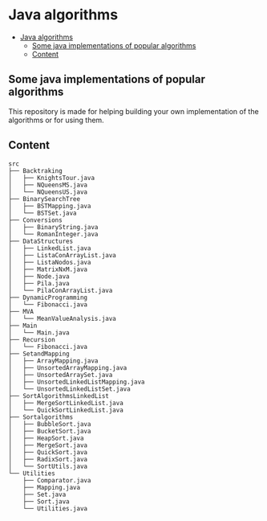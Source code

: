 # Java algorithms

- [Java algorithms](#java-algorithms)
  - [Some java implementations of popular algorithms](#some-java-implementations-of-popular-algorithms)
  - [Content](#content)

## Some java implementations of popular algorithms

This repository is made for helping building your own implementation of the algorithms or for using them.

## Content

```
src
├── Backtraking
│   ├── KnightsTour.java
│   ├── NQueensMS.java
│   └── NQueensUS.java
├── BinarySearchTree
│   ├── BSTMapping.java
│   └── BSTSet.java
├── Conversions
│   ├── BinaryString.java
│   └── RomanInteger.java
├── DataStructures
│   ├── LinkedList.java
│   ├── ListaConArrayList.java
│   ├── ListaNodos.java
│   ├── MatrixNxM.java
│   ├── Node.java
│   ├── Pila.java
│   └── PilaConArrayList.java
├── DynamicProgramming
│   └── Fibonacci.java
├── MVA
│   └── MeanValueAnalysis.java
├── Main
│   └── Main.java
├── Recursion
│   └── Fibonacci.java
├── SetandMapping
│   ├── ArrayMapping.java
│   ├── UnsortedArrayMapping.java
│   ├── UnsortedArraySet.java
│   ├── UnsortedLinkedListMapping.java
│   └── UnsortedLinkedListSet.java
├── SortAlgorithmsLinkedList
│   ├── MergeSortLinkedList.java
│   └── QuickSortLinkedList.java
├── Sortalgorithms
│   ├── BubbleSort.java
│   ├── BucketSort.java
│   ├── HeapSort.java
│   ├── MergeSort.java
│   ├── QuickSort.java
│   ├── RadixSort.java
│   └── SortUtils.java
└── Utilities
    ├── Comparator.java
    ├── Mapping.java
    ├── Set.java
    ├── Sort.java
    └── Utilities.java
```
